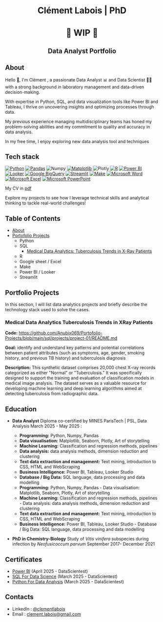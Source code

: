 <h1 align="center"> Clément Labois | PhD </h1>
<h1 align="center"> 🚧 WIP 🚧 </h1>
<h2 align="center"> Data Analyst Portfolio </h3>

## About
Hello 👋, I'm Clément , a passionate Data Analyst 📊 and Data Scientist 🧑‍🔬 with a strong background in laboratory management and data-driven decision-making. 

With expertise in Python, SQL, and data visualization tools like Power BI and Tableau, I thrive on uncovering insights and optimizing processes through data. 

My previous experience managing multidisciplinary teams has honed my problem-solving abilities and my commitment to quality and accuracy in data analysis.

In my free time, I enjoy exploring new data analysis tool and techniques

## Tech stack

[![Python](https://img.shields.io/badge/Python-3776AB?style=for-the-badge&logo=python&logoColor=fff)](#)
[![Pandas](https://img.shields.io/badge/Pandas-150458?style=for-the-badge&logo=pandas&logoColor=fff)](#)
![Numpy](https://img.shields.io/badge/Numpy-777BB4?style=for-the-badge&logo=numpy&logoColor=white)
[![Matplotlib](https://custom-icon-badges.demolab.com/badge/Matplotlib-71D291?style=for-the-badge&logo=matplotlib&logoColor=fff)](#)
![Plotly](https://img.shields.io/badge/Plotly-239120?style=for-the-badge&logo=plotly&logoColor=white)
[![R](https://img.shields.io/badge/R-276DC3?style=for-the-badge&logo=r&logoColor=fff)](#)
[![Power BI](https://custom-icon-badges.demolab.com/badge/Power%20BI-F1C912?style=for-the-badge&logo=power-bi&logoColor=fff)](#)
[![Looker](https://img.shields.io/badge/Looker-4285F4?style=for-the-badge&logo=looker&logoColor=fff)](#)
[![Google BigQuery](https://img.shields.io/badge/Google_BigQuery-669DF6?style=for-the-badge&logo=google-bigquery&logoColor=fff)](#) 
[![Streamlit](https://img.shields.io/badge/Streamlit-FF4B4B?style=for-the-badge&logo=streamlit&logoColor=fff)](#)
[![Make](https://img.shields.io/badge/Make-6D00CC?style=for-the-badge&logo=make&logoColor=fff)](#)
[![Microsoft Word](https://img.shields.io/badge/Microsoft_Word-2B579A?style=for-the-badge&logo=microsoft-word&logoColor=white)](#)
[![Microsoft Excel](https://img.shields.io/badge/Microsoft_Excel-217346?style=for-the-badge&logo=microsoft-excel&logoColor=white)](#)
[![Microsoft PowerPoint](https://img.shields.io/badge/Microsoft_PowerPoint-B7472A?style=for-the-badge&logo=microsoftpowerpoint&logoColor=white)](#)



My CV in [pdf](https://github.com/Anubix069/Data-Analysis/blob/main/CV_Clement_Eng.pdf)

Explore my projects to see how I leverage technical skills and analytical thinking to tackle real-world challenges!

## Table of Contents
- [About](#about)
- [Portofolio Projects](#portofolio-projects)
  - Python
  - SQL
    - [Medical Data Analytics: Tuberculosis Trends in X-Ray Patients](#medical-data-analytics-tuberculosis-trends-in-xray-patients)
  - R
  - Google sheet / Excel
  - Make
  - Power BI / Looker
  - Streamlit

## Portfolio Projects
In this section, I will list data analytics projects and briefly describe the technology stack used to solve the cases.

### Medical Data Analytics Tuberculosis Trends in XRay Patients
**Code:** https://github.com/Anubix069/Portofolio-Projects/blob/main/sql/projects/project-01/README.md

**Goal:** identify and understand key patterns and potential correlations between patient attributes (such as symptoms, age, gender, smoking history, and previous TB history) and tuberculosis diagnosis

**Description:** This synthetic dataset comprises 20,000 chest X-ray records categorized as either "Normal" or "Tuberculosis." It was specifically designed to support the training and evaluation of classification models in medical image analysis. The dataset serves as a valuable resource for developing machine learning and deep learning algorithms aimed at detecting tuberculosis from radiographic data. 
  
## Education
- **Data Analyst** Diploma co-certified by MINES ParisTech | PSL, Data Analysis March 2025 - May 2025 :
  - **Programming:** Python, Numpy, Pandas
  - **Data visualisation:** Matplotlib, Seaborn, Plotly, Art of storytelling
  - **Machine Learning:** Classification and regression methods, pipelines
  - **Data analysis:** data analysis methods, dimension reduction and clustering
  - **Text data extraction and management:** Text mining, introduction to CSS, HTML and WebScraping
  - **Business Intelligence:** Power BI, Tableau, Looker Studio
  - **Database / Big Data:** SQL language, data processing and data modelling
  - **Programming:** Python, Numpy, Pandas - Data visualisation: Matplotlib, Seaborn, Plotly, Art of storytelling
  - **Machine Learning:** Classification and regression methods, pipelines - Data analysis: data analysis methods, dimension reduction and clustering
  - **Text data extraction and management:** Text mining, introduction to CSS, HTML and WebScraping
  - **Business Intelligence:** Power BI, Tableau, Looker Studio - Database / Big Data: SQL language, data processing and data modelling

- **PhD in Chemistry-Biology** Study of *Vitis vinifera*  subspecies during infection by *Neofusicoccum parvum* September 2017- December 2021

## Certificates
- [Power BI](https://files.datascientest.com/certification/36e4d499-49c4-4fbb-939e-dafa71eb0d47.pdf) (April 2025 - DataScientest)
- [SQL For Data Science](https://files.datascientest.com/certification/3a9f003e-1294-4182-8c86-adb115a6c99d.pdf) (March 2025 - DataScientest)
- [Python For Data Analysis](https://files.datascientest.com/certification/42b3489c-ca53-44d5-85e2-e40edc0e19a5.pdf) (March 2025 - DataScientest)

## Contacts
- LinkedIn : [@clementlabois](https://www.linkedin.com/in/clementlabois)
- Email : clement.labois@gmail.com
